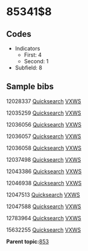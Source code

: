 # 85341$8

## Codes

-   Indicators
    -   First: 4
    -   Second: 1
-   Subfield: 8

## Sample bibs

12028337 [Quicksearch](https://search.library.yale.edu/catalog/12028337) [VXWS](http://prodorbis.library.yale.edu:7014/vxws/GetHoldingsService?bibId=12028337)

12035259 [Quicksearch](https://search.library.yale.edu/catalog/12035259) [VXWS](http://prodorbis.library.yale.edu:7014/vxws/GetHoldingsService?bibId=12035259)

12036056 [Quicksearch](https://search.library.yale.edu/catalog/12036056) [VXWS](http://prodorbis.library.yale.edu:7014/vxws/GetHoldingsService?bibId=12036056)

12036057 [Quicksearch](https://search.library.yale.edu/catalog/12036057) [VXWS](http://prodorbis.library.yale.edu:7014/vxws/GetHoldingsService?bibId=12036057)

12036058 [Quicksearch](https://search.library.yale.edu/catalog/12036058) [VXWS](http://prodorbis.library.yale.edu:7014/vxws/GetHoldingsService?bibId=12036058)

12037498 [Quicksearch](https://search.library.yale.edu/catalog/12037498) [VXWS](http://prodorbis.library.yale.edu:7014/vxws/GetHoldingsService?bibId=12037498)

12043386 [Quicksearch](https://search.library.yale.edu/catalog/12043386) [VXWS](http://prodorbis.library.yale.edu:7014/vxws/GetHoldingsService?bibId=12043386)

12046938 [Quicksearch](https://search.library.yale.edu/catalog/12046938) [VXWS](http://prodorbis.library.yale.edu:7014/vxws/GetHoldingsService?bibId=12046938)

12047513 [Quicksearch](https://search.library.yale.edu/catalog/12047513) [VXWS](http://prodorbis.library.yale.edu:7014/vxws/GetHoldingsService?bibId=12047513)

12047588 [Quicksearch](https://search.library.yale.edu/catalog/12047588) [VXWS](http://prodorbis.library.yale.edu:7014/vxws/GetHoldingsService?bibId=12047588)

12783964 [Quicksearch](https://search.library.yale.edu/catalog/12783964) [VXWS](http://prodorbis.library.yale.edu:7014/vxws/GetHoldingsService?bibId=12783964)

15632255 [Quicksearch](https://search.library.yale.edu/catalog/15632255) [VXWS](http://prodorbis.library.yale.edu:7014/vxws/GetHoldingsService?bibId=15632255)

**Parent topic:**[853](../../tags/853/853.md)

